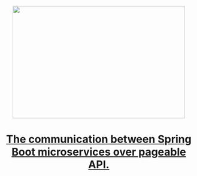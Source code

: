 
<p align="center">
  <img width="460" height="300" src="https://miro.medium.com/max/770/1*uxgyrxYVWc0ZHegR-s3U4A.png">
</p>

<h1 align="center"><a href="https://polovyiivan.medium.com/the-communication-between-spring-boot-microservices-over-pageable-api-6c73f2c07098">The communication between Spring Boot microservices over pageable API.</a></h1>
